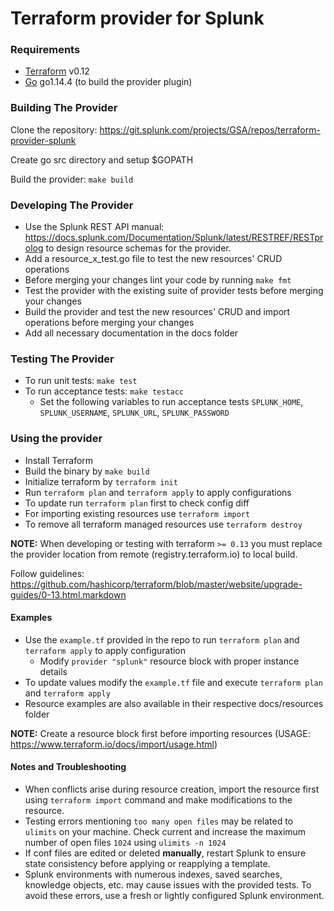 # **Terraform provider for Splunk**


### Requirements

-	[Terraform](https://www.terraform.io/downloads.html) v0.12
-	[Go](https://golang.org/doc/install) go1.14.4 (to build the provider plugin)

### Building The Provider

Clone the repository: https://git.splunk.com/projects/GSA/repos/terraform-provider-splunk

Create go src directory and setup $GOPATH

Build the provider: `make build`

### Developing The Provider
* Use the Splunk REST API manual: https://docs.splunk.com/Documentation/Splunk/latest/RESTREF/RESTprolog to design resource schemas for the provider.
* Add a resource_x_test.go file to test the new resources' CRUD operations
* Before merging your changes lint your code by running `make fmt`
* Test the provider with the existing suite of provider tests before merging your changes
* Build the provider and test the new resources' CRUD and import operations before merging your changes
* Add all necessary documentation in the docs folder

### Testing The Provider
* To run unit tests: `make test`
* To run acceptance tests: `make testacc`
  * Set the following variables to run acceptance tests `SPLUNK_HOME`, `SPLUNK_USERNAME`, `SPLUNK_URL`, `SPLUNK_PASSWORD`

### Using the provider

* Install Terraform
* Build the binary by `make build`
* Initialize terraform by `terraform init`
* Run `terraform plan` and `terraform apply` to apply configurations
* To update run `terraform plan` first to check config diff
* For importing existing resources use `terraform import`
* To remove all terraform managed resources use `terraform destroy`

**NOTE:** When developing or testing with terraform `>= 0.13` you must replace the provider location from remote (registry.terraform.io) to local build.

Follow guidelines: https://github.com/hashicorp/terraform/blob/master/website/upgrade-guides/0-13.html.markdown

#### Examples
* Use the `example.tf` provided in the repo to run `terraform plan` and `terraform apply` to apply configuration
  * Modify `provider "splunk"` resource block with proper instance details
* To update values modify the `example.tf` file and execute `terraform plan` and `terraform apply`
* Resource examples are also available in their respective docs/resources folder

**NOTE:** Create a resource block first before importing resources (USAGE: https://www.terraform.io/docs/import/usage.html)

#### Notes and Troubleshooting
* When conflicts arise during resource creation, import the resource first using `terraform import` command and make modifications to the resource.
* Testing errors mentioning `too many open files` may be related to `ulimits` on your machine. Check current and increase the maximum number of open files `1024` using `ulimits -n 1024`
* If conf files are edited or deleted <b>manually</b>, restart Splunk to ensure state consistency before applying or reapplying a template.
* Splunk environments with numerous indexes, saved searches, knowledge objects, etc. may cause issues with the provided tests. To avoid these errors, use a fresh or lightly configured Splunk environment.
